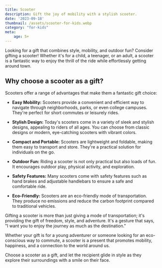 ```yaml
---
title: Scooter
description: Gift the joy of mobility with a stylish scooter.
date: '2023-09-18'
thumbnail: /assets/scooter-for-kids.webp
category: "for-kids"
meta:
    age: 5+
---
```

Looking for a gift that combines style, mobility, and outdoor fun? Consider gifting a scooter! Whether it's for a child, a teenager, or an adult, a scooter is a fantastic way to enjoy the thrill of the ride while effortlessly getting around town.

## Why choose a scooter as a gift?

Scooters offer a range of advantages that make them a fantastic gift choice:

- **Easy Mobility:** Scooters provide a convenient and efficient way to navigate through neighborhoods, parks, or even college campuses. They're perfect for short commutes or leisurely rides.

- **Stylish Design:** Today's scooters come in a variety of sleek and stylish designs, appealing to riders of all ages. You can choose from classic designs or modern, eye-catching scooters with vibrant colors.

- **Compact and Portable:** Scooters are lightweight and foldable, making them easy to transport and store. They're a practical solution for individuals on the go.

- **Outdoor Fun:** Riding a scooter is not only practical but also loads of fun. It encourages outdoor play, physical activity, and exploration.

- **Safety Features:** Many scooters come with safety features such as hand brakes and adjustable handlebars to ensure a safe and comfortable ride.

- **Eco-Friendly:** Scooters are an eco-friendly mode of transportation. They produce no emissions and reduce the carbon footprint compared to traditional vehicles.

Gifting a scooter is more than just giving a mode of transportation; it's providing the gift of freedom, style, and adventure. It's a gesture that says, "I want you to enjoy the journey as much as the destination."

Whether your gift is for a young adventurer or someone looking for an eco-conscious way to commute, a scooter is a present that promotes mobility, happiness, and a connection to the world around us.

Choose a scooter as a gift, and let the recipient glide in style as they explore their surroundings with a smile on their face.
